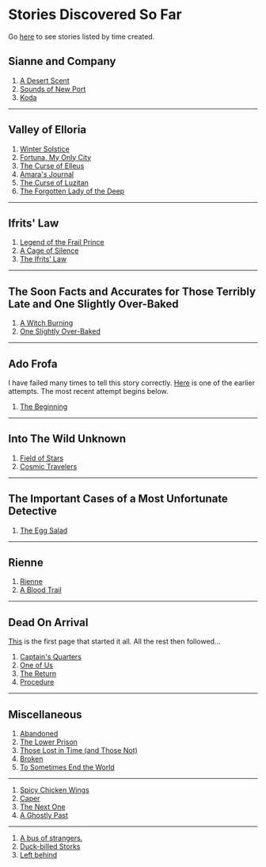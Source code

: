 # Stories Discovered So Far

Go [here](./ordered.md) to see stories listed by time created.

## Sianne and Company
1. [A Desert Scent](./020/index.md)
1. [Sounds of New Port](./027/index.md)
1. [Koda](./029/index.md)

* * *

## Valley of Elloria
1. [Winter Solstice](./025/index.md)
1. [Fortuna, My Only City](./028/index.md)
1. [The Curse of Elleus](./032/index.md)
1. [Amara's Journal](./033/index.md)
1. [The Curse of Luzitan](./034/index.md)
1. [The Forgotten Lady of the Deep](./036/index.md)

* * *

## Ifrits' Law
1. [Legend of the Frail Prince](./035/index.md)
1. [A Cage of Silence](./038/index.md)
1. [The Ifrits’ Law](./039/index.md)

* * *

## The Soon Facts and Accurates for Those Terribly Late and One Slightly Over-Baked
1. [A Witch Burning](./019/index.md)
1. [One Slightly Over-Baked](./023/index.md)

* * *

## Ado Frofa
I have failed many times to tell this story correctly. [Here](./021/index.md) is one of the earlier attempts. The most recent attempt begins below.
1. [The Beginning](./024/index.md)

* * *

## Into The Wild Unknown
1. [Field of Stars](./012/index.md)
1. [Cosmic Travelers](./013/index.md)

* * *

## The Important Cases of a Most Unfortunate Detective
1. [The Egg Salad](./011/index.md)

* * *

## Rienne
1. [Rienne](./017/index.md)
1. [A Blood Trail](./008/index.md)

* * *

## Dead On Arrival
[This](./001/index.md) is the first page that started it all. All the rest then followed...
1. [Captain's Quarters](./002/index.md)
1. [One of Us](./003/index.md)
1. [The Return](./004/index.md)
1. [Procedure](./005/index.md)

* * *

## Miscellaneous
1. [Abandoned](./006/index.md)
1. [The Lower Prison](./007/index.md)
1. [Those Lost in Time (and Those Not)](./015/index.md)
1. [Broken](./018/index.md)
1. [To Sometimes End the World](./037/index.md)

* * *

1. [Spicy Chicken Wings](./009/index.md)
1. [Caper](./010/index.md)
1. [The Next One](./016/index.md)
1. [A Ghostly Past](./022/index.md)

* * *

1. [A bus of strangers.](./026/index.md)
1. [Duck-billed Storks](./030/index.md)
1. [Left behind](./031/index.md)
